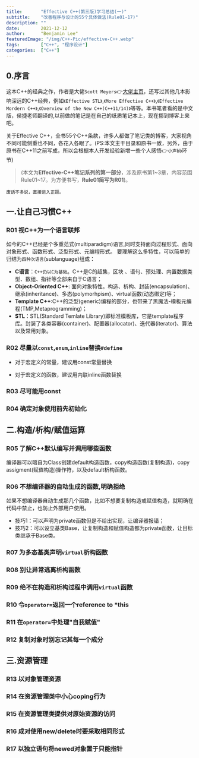 ```yaml
---
title:       "Effective C++(第三版)学习总结(一)"
subtitle:    "改善程序与设计的55个具体做法(Rule01-17)"
description: ""
date:        2021-12-12
author:      "Benjamin Lee"
featuredImage: "/img/C++-Pic/effective-C++.webp"
tags:        ["C++", "程序设计"]
categories:  ["C++"] 
---
```


## 0.序言
这本C++的经典之作，作者是大佬`Scott Meyers`👉[大佬主页](https://www.aristeia.com/books.html)，还写过其他几本影响深远的C++经典，例如`《Effective STL》`,`《More Effective C++》`,`《Effective Mordern C++》`,`《Overview of the New C++(C++11/14)》`等等。本书笔者看的是中文版，侯捷老师翻译的,以前做的笔记是在自己的纸质笔记本上，现在挪到博客上来吧。

关于Effective C++，全书55个C++条款，许多人都做了笔记类的博客，大家视角不同可能侧重也不同，各花入各眼了。(PS:本文主干目录和原书一致，另外，由于原书在C++11之前写成，所以会根据本人开发经验新增一些个人感悟👉`小声bb`环节)

> (本文为**Effective-C++笔记系列的第一部分**，涉及原书第1~3章，内容范围Rule01~17。为方便书写，**Rule01简写为R01**)。

`废话不多说，直接进入正题。`

## 一.让自己习惯C++
###  R01 视C++为一个语言联邦
如今的C++已经是个多重范式(multiparadigm)语言,同时支持面向过程形式、面向对象形式、函数形式、泛型形式、元编程形式。
要理解这么多特性，可以简单的归结为`四种次语言`(sublanguage)组成：
- **C语言**：`C++仍以C为基础`。C++是C的超集，区块 、语句、预处理、内置数据类型、数组、指针等全部来自于C语言；
- **Object-Oriented C++**: 面向对象特性。构造、析构、封装(encapsulation)、继承(inheritance)、多态(polymorhpism)、virtual函数(动态绑定)等；
- **Template C++**:C++的泛型(generic)编程的部分，也带来了黑魔法-模板元编程(TMP,Metaprogramming)；
- **STL**：STL(Standard Temlate Library)即标准模板库，它是template程序库。封装了各类容器(container)、配置器(allocator)、迭代器(iterator)、算法以及常用对象。
###  R02 尽量以`const`,`enum`,`inline`替换`#define`
- 对于宏定义的常量，建议用const常量替换

- 对于宏定义的函数，建议用内联inline函数替换
###  R03 尽可能用const
###  R04 确定对象使用前先初始化
## 二.构造/析构/赋值运算
###  R05 了解C++默认编写并调用哪些函数
编译器可以暗自为Class创建default构造函数，copy构造函数(复制构造)，copy assigment(赋值构造)操作符，以及default析构函数。
###  R06 不想编译器的自动生成的函数,明确拒绝
如果不想编译器自动生成那几个函数，比如不想要复制构造或赋值构造，就明确在代码中禁止，也防止外部用户使用。
- 技巧1：可以声明为private函数但是不给出实现，让编译器报错；
- 技巧2：可以设立基类Base，让复制构造和赋值构造都为private函数，让目标类继承于Base类。
###  R07 为多态基类声明`virtual`析构函数

###  R08 别让异常逃离析构函数
###  R09 绝不在构造和析构过程中调用`virtual`函数
###  R10 令`operator=`返回一个reference to *this
###  R11 在`operator=`中处理"自我赋值"
###  R12 复制对象时别忘记其每一个成分
## 三.资源管理
###  R13 以对象管理资源
###  R14 在资源管理类中小心coping行为
###  R15 在资源管理类提供对原始资源的访问
###  R16 成对使用new/delete时要采取相同形式
###  R17 以独立语句将newed对象置于只能指针
